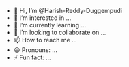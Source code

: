 - 👋 Hi, I’m @Harish-Reddy-Duggempudi
- 👀 I’m interested in ...
- 🌱 I’m currently learning ...
- 💞️ I’m looking to collaborate on ...
- 📫 How to reach me ...
- 😄 Pronouns: ...
- ⚡ Fun fact: ...

<!---
Harish-Reddy-Duggempudi/Harish-Reddy-Duggempudi is a ✨ special ✨ repository because its `README.md` (this file) appears on your GitHub profile.
You can click the Preview link to take a look at your changes.
--->
